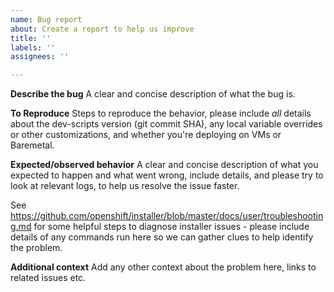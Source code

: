 ```yaml
---
name: Bug report
about: Create a report to help us improve
title: ''
labels: ''
assignees: ''

---
```


**Describe the bug**
A clear and concise description of what the bug is.

**To Reproduce**
Steps to reproduce the behavior, please include *all* details about the dev-scripts version (git commit SHA), any local variable overrides or other customizations, and whether you're deploying on VMs or Baremetal.

**Expected/observed behavior**
A clear and concise description of what you expected to happen and what went wrong, include details, and please try to look at relevant logs, to help us resolve the issue faster.

See https://github.com/openshift/installer/blob/master/docs/user/troubleshooting.md for some helpful steps to diagnose installer issues - please include details of any commands run here so we can gather clues to help identify the problem.

**Additional context**
Add any other context about the problem here, links to related issues etc.
